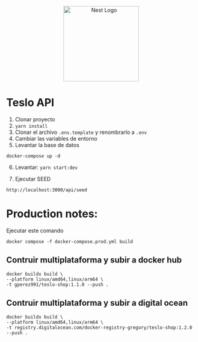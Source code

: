 <p align="center">
  <a href="http://nestjs.com/" target="blank"><img src="https://nestjs.com/img/logo-small.svg" width="200" alt="Nest Logo" /></a>
</p>


# Teslo API

1. Clonar proyecto
2. ```yarn install```
3. Clonar el archivo ```.env.template``` y renombrarlo a ```.env```
4. Cambiar las variables de entorno
5. Levantar la base de datos
```
docker-compose up -d
```

6. Levantar: ```yarn start:dev```

7. Ejecutar SEED 
```
http://localhost:3000/api/seed
```



# Production notes:

Ejecutar este comando
```
docker compose -f docker-compose.prod.yml build
```

## Contruir multiplataforma y subir a docker hub
```
docker buildx build \
--platform linux/amd64,linux/arm64 \
-t gperez991/teslo-shop:1.1.0 --push .
```

## Contruir multiplataforma y subir a digital ocean
```
docker buildx build \
--platform linux/amd64,linux/arm64 \
-t registry.digitalocean.com/docker-registry-gregory/teslo-shop:1.2.0 --push .
```

